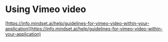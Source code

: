 # Using Vimeo video

[https://info.mindset.ai/help/guidelines-for-vimeo-video-within-your-application](https://info.mindset.ai/help/guidelines-for-vimeo-video-within-your-application)
